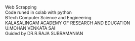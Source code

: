 Web Scrapping  
Code runed in colab with python  
BTech Computer Science and Engineering    
KALASALINGAM ACADEMY OF RESEARCH AND EDUCATION  
U.MOHAN VENKATA SAI   
Guided by DR.R.RAJA SUBRAMANIAN  
